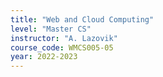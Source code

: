 ```yaml
---
title: "Web and Cloud Computing"
level: "Master CS"
instructor: "A. Lazovik"
course_code: WMCS005-05
year: 2022-2023
---
```

